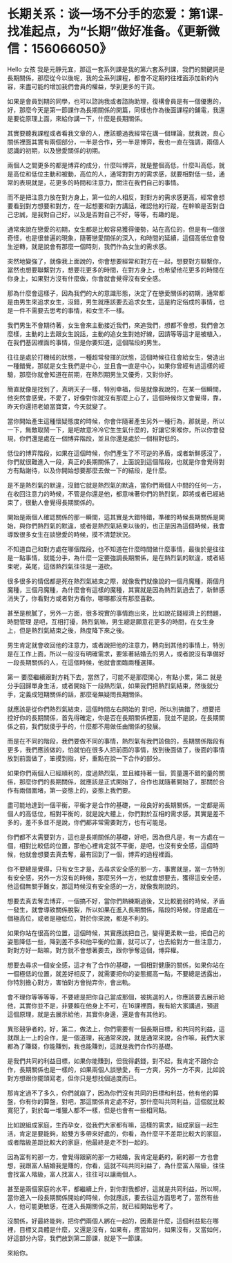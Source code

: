 # 长期关系：谈一场不分手的恋爱：第1课-找准起点，为“长期”做好准备。《更新微信：156066050》

Hello 女孩 我是元靜元宜，那這一套系列課是我的第六套系列課，我們的關鍵詞是長期關係，那麼從今以後呢，我的全系列課程，都會不定期的往裡面添加新的內容，來盡可能的增加我們會員的權益，學到更多的干貨。

如果是會員到期的同學，也可以諮詢我或者諮詢助理，復構會員是有一個優惠的，好，那麼今天是第一節課作為長期關係的開篇，同樣也作為後面課程的鋪電，我還是要從原理上面，來給你講一下，什麼是長期關係。

其實要聽我課程或者看我文章的人，應該聽過我經常在講一個理論，就我說，良心關係裡面其實有兩個部分，一半是合作，另一半是博弈，我也一直在強調，兩個人認識的初期，以及戀愛關係的初期。

兩個人之間更多的都是博弈的成分，什麼叫博弈，就是整個高低，什麼叫高低，就是高位和低位主動和被動，高位的人，通常對對方的需求感，就要相對低一些，通常的表現就是，花更多的時間和注意力，關注在我們自己的事情。

而不是把注意力放在對方身上，第一位的人相反，對對方的需求感更高，經常會想要看到對方想要和對方，在一起想要和對方講話，確認他的行蹤，在幹嘛是否對自己忠誠，是我對自己好，以及是否對自己不好，等等，有趣的是。

通常來說在戀愛的初期，女生都是比較容易獲得優勢，站在高位的，但是有一個很奇怪，也是很普遍的現象，隨著戀愛關係的深入，和時間的延續，這個高低位會發生逆轉，就是說會有那麼一個時刻，我們作為女生的需求感。

突然地變強了，就像我上面說的，你會想要經常和對方在一起，想要對方聯繫你，當然也想要聯繫對方，想要花更多的時間，在對方身上，也希望他花更多的時間在你身上，如果對方沒有什麼做，你會就會覺得沒有安全感。

那為什麼會這樣子，因為我們的大的意識形態，決定了在戀愛關係的初期，通常都是由男生來追求女生，沒錯，男生就應該要去追求女生，這是約定俗成的事情，也是一件不需要去思考的事情，和女生不一樣。

我們男生不會期待著，女生會來主動接近我們，來追我們，想都不會想，我們會怎麼樣，主動的上去跟女生說話，主動的追女生對她好線，因請等等這才是被植入，在我們基因裡面的事情，但是你要知道，這個階段的男生。

往往是處於打機械的狀態，一種超常發揮的狀態，這個時候往往會給女生，營造出一種錯覺，那就是女生我們是中心，並且會一直是中心，如果你曾經有過這樣的經驗，那麼你就會知道在前期，在熱烈期男生又優秀，又對你好。

簡直就像是找到了，真明天子一樣，特別幸福，但是就像我說的，在某一個瞬間，他突然會感覺，不愛了，好像對你就沒有那麼上心了，這個時候你又會覺得，靠，昨天你還把老娘當寶寶，今天就變了。

當你開始產生這種懷疑態度的時候，你會伴隨著產生另外一種行為，那就是，所以一下，無敵取鬧一下，是吧故意冷冷它生生氣什麼的，好讓它來喉你，所以你會發現，你們還是處在一個博弈階段，並且你還是處於一個相對低的。

低位的博弈階段，如果在這個時候，你們產生了不可逆的矛盾，或者新鮮感沒了，你們就很難進入一段，真正的長期關係了，上面說到這個階段，也就是你會覺得對方有點謝待，以及你開始想要那麼去做一下的結段，是什麼。

是不是熱烈氣的默違，沒錯它就是熱烈氣的默違，當你們兩個人中間的任何一方，在收回注意力的時候，不管是你還是他，都意味著你們的熱烈氣，即將或者已經結束了，很動人會覺得長期關係的。

開始是兩個人確認關係的那一瞬間，這其實是大錯特錯，準確的時候長期關係是開始，與你們熱烈氣的默違，或者是熱烈氣結束以後的，也正是因為這個時候，我會導致很多女生在談戀愛的時候，摸不清楚狀況。

不知道自己和對方處在哪個階段，也不知道在什麼時間做什麼事情，最後於是往往是一點事情，就能分手，為什麼一定要強調長期關係，是在熱烈氣的默違，或者結束呢，英尾，這個熱烈氣往往是一道砍。

很多很多的情侶都是死在熱烈氣結束之際，就像我們就像說的一個月魔種，兩個月魔種，三個月魔種，為什麼會有這樣的魔種，其實就是因為熱烈氣過去了，新鮮感消失了，你看對方或者對方看你，哪哪都沒有那麼喜歡。

甚至是稅膩了，另外一方面，很多現實的事情跑出來，比如說花錢經濟上的問題，時間管理 是吧，互相打擾，熱烈氣嘛，男生總是願意花更多的時間，在女生身上，但是熱烈氣結束之後，熱度降下來之後。

男生肯定就會收回他的注意力，或者說把他的注意力，轉向到其他的事情上，特別是在工作上面，所以一般沒有明確需求，要笨著結婚去的男人，或者說沒有準備好一段長期關係的人，在這個時候，他就會面臨兩種選擇。

第一 要麼繼續跟對方耗下去，當然了，可能不是那麼開心，有點小累，第二 就是分手回歸單身生活，或者開始下一段熱烈氣，如果我們把熱烈氣結束，然後就分手，定義成短期關係的話，那麼毫無疑問長期關係。

就應該是從你們熱烈氣結束，這個時間左右開始的 對吧，所以別搞錯了，想要把控好你的長期關係，首先得確定，你是否在長期關係裡面，我並不是說，在長期關係之前，我們就傻乎乎的，什麼都不用做任由關係的發展。

而是在不同的階段，我們要做不同的事情，熱烈氣有我們該做的，長期關係階段有更多，我們應該做的，怕就怕在很多人把前面的事情，放到後面做了，後面的事情放到前面做了，笨摸到指，好，重點在說一下合作的部分。

如果你們兩個人已經順利的，度過熱烈氣，並且維持著一個，質量還不錯的量的關係，那麼你們的長期關係，就應該是正式開始了，合作也就隨著開始了，那關於合作有兩個圍堵，第一姿態上的，姿態上我們要。

盡可能地達到一個平衡，平衡才是合作的基礎，一段良好的長期關係，一定都是兩個人的高低位，相對平衡的，就是說大體上，你們對於互相的需求感，其實是差不多的，差不多並不是說，你們都非常需要對方，也有可能是。

你們都不太需要對方，這也是長期關係的基礎，好吧，因為但凡是，有一方處在一個，相對比較低的位置，那他心裡肯定就不平衡，是吧，也沒有安全感，這個時候，他就會想要去真去奪，最有回到了一個，博弈的過程裡面。

你不要總是覺得，只有女生才是，去尋求安全感的那一方，事實就是，當一方特別有安全感，另外一方沒有的時候，那麼另外一方，他就會想要去，獲得這安全感，他這個無關乎難女，那這時候沒有安全感的一方，就像我剛說的。

想要去真去奪去博弈，一個搞不好，當你們熱練期過後，又比較脆弱的時候，矛盾一發生，就會導致關係脫裂，所以如果在進入長期關係，階段的時候，你是處在一個極高位，或者是極低位，對於你來說，都是不利的。

如果你站在很高的位置，這個時候，其實應該把自己，變得更柔軟一些，把自己的姿態降低一些，降到差不多和他平衡的位置，就可以了，也去給對方一些注意力，對對方好一點嘛，對方就不會想著要去，跟你爭奪這個，博弈權。

想要去尋求一個安全感，這才有了合作的基礎，一個相對健康的關係，如果你站在一個極低的位置，就差好相反了，就需要把你的姿態擺高一點，不要總是透露出，你特別擔心對方，害怕對方會抛弃你，會出軌。

會不理你等等等等，不要總是把你自己當成那個，被挑選的人，你應該要去展示給他，其實你並不是，非要賴在他身上不可，在16課裡面，我有給大家講過，預選這個原理，就是去展示給他，其實你身邊，還是會有其他的。

異形競爭者的，好，第二，做法上，你們需要有一個長期目標，和共同的利益，這就跟上一上的合作，是一個道理，我通常來說，就是通常來說，合作嘛，我們大家都為了賺錢，你能賺到，我也能賺到，這就是我們合作的基礎。

是我們共同的利益目標，如果你能賺到，但我得虧錢，對不起，我肯定不跟你合作，長期關係也是一樣的，如果兩個人談戀愛，有一方爽，另外一方不爽，比如說對方想跟你擺頭寫老，但你只是想找個過度而已。

那肯定過不了多久，你們就崩了，因為你們沒有共同的目標和利益，他有他的算盤，你有你的算盤，對吧，那這關係肯定處不好，那什麼叫共同利益，這個就比較寬犯了，對於每一堆獵人都不一樣，但是也會有一些相同點。

比如說組成家庭，生而孕女，從我們大家都有嘛，這樣的需求，組成家庭一起生活，肯定是要能夠，給雙方多帶來好處的，你看，為什麼平不差距比較大的家庭，或者階級差距比較大的家庭，他最終是走不到一起的。

因為富有的那一方，會覺得跟窮的那一方結婚，我肯定是虧的，窮的那一方也會想，我跟富人結婚我是賺的，你看，這就不叫共同利益了，為什麼富人階級，往往會找富人階級，富人找富人，往往可以讓兩個人。

甚至是兩個家庭的水平，都繼續上升，對你對我都好，這就是共同利益，所以啊，當你進入一段長期關係開始的時候，你就應該，要去往這方面思考了，當然有些人，他可能更敏感，在進入長期關係之前，就已經開始思考了。

沒關係，好最終能夠，把你們兩個人綁在一起的，因素是什麼，這個利益點在哪裡，目標又具體是什麼，又還是沒有，如果有，應當如何，如果沒有，又當如何，好這部分內容，我們放到第二節課，就是下一節課。

來給你。